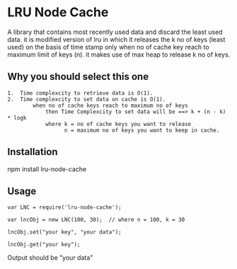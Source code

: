LRU Node Cache
=========

A library that contains most recently used data and discard the least used data. it is modified version of lru in which it releases the k no of keys (least used) on the basis of time stamp only when no of cache key reach to maximum limit of keys (n). it makes use of max heap to release k no of keys.

## Why you should select this one

	1.	Time complexcity to retrieve data is O(1).
	2.	Time complexcity to set data on cache is O(1).
			when no of cache keys reach to maximum no of keys
				then Time Complexcity to set data will be ==> k + (n - k) * logk
				where k = no of cache keys you want to release
				  	  n = maximum no of keys you want to keep in cache.

## Installation

  npm install lru-node-cache



## Usage

    var LNC = require('lru-node-cache');

    var lncObj = new LNC(100, 30);  // where n = 100, k = 30

    lncObj.set("your key", "your data");

    lncObj.get("your key");

  Output should be "your data"